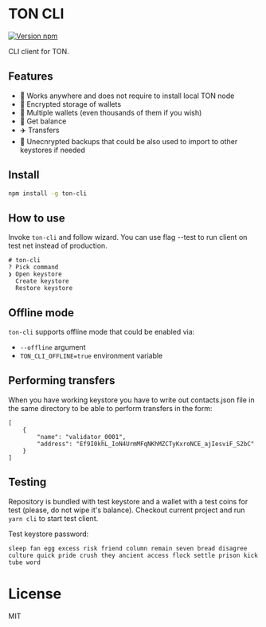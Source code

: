 # TON CLI

[![Version npm](https://img.shields.io/npm/v/ton-cli.svg?logo=npm)](https://www.npmjs.com/package/ton-cli)

CLI client for TON.

## Features
- 🚀 Works anywhere and does not require to install local TON node
- 🔐 Encrypted storage of wallets
- 💸 Multiple wallets (even thousands of them if you wish)
- 🍰 Get balance
- ✈️ Transfers
- 💾 Unecnrypted backups that could be also used to import to other keystores if needed

## Install

```bash
npm install -g ton-cli
```

## How to use
Invoke `ton-cli` and follow wizard.
You can use flag --test to run client on test net instead of production.

```
# ton-cli
? Pick command
❯ Open keystore
  Create keystore
  Restore keystore
```

## Offline mode

`ton-cli` supports offline mode that could be enabled via:
* `--offline` argument
* `TON_CLI_OFFLINE=true` environment variable

## Performing transfers
When you have working keystore you have to write out contacts.json file in the same directory to be able to perform transfers in the form:

```
[
    {
        "name": "validator_0001",
        "address": "Ef9I0khL_IoN4UrmMFqNKhMZCTyKxroNCE_ajIesviF_S2bC"
    }
]
```

## Testing

Repository is bundled with test keystore and a wallet with a test coins for test (please, do not wipe it's balance).
Checkout current project and run `yarn cli` to start test client.

Test keystore password: 
```
sleep fan egg excess risk friend column remain seven bread disagree culture quick pride crush they ancient access flock settle prison kick tube word
```

# License

MIT
